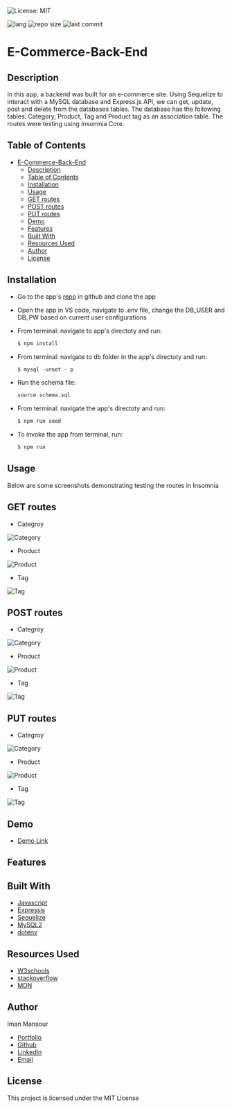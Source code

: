 ![License: MIT](https://img.shields.io/badge/License-MIT-yellow.svg)

![lang](https://img.shields.io/github/languages/top/imanmansour86/E-Commerce-Back-End)
![repo size](https://img.shields.io/github/repo-size/imanmansour86/E-Commerce-Back-End)
![last commit](https://img.shields.io/github/last-commit/imanmansour86/E-Commerce-Back-End)

# E-Commerce-Back-End

## Description

In this app, a backend was built for an e-commerce site. Using Sequelize to interact with a MySQL database and Express.js API, we can get, update, post and delete from the databases tables. The database has the following tables: Category, Product, Tag and Product tag as an association table. The routes were testing using Insomnia Core.

## Table of Contents

- [E-Commerce-Back-End](#e-commerce-back-end)
  - [Description](#description)
  - [Table of Contents](#table-of-contents)
  - [Installation](#installation)
  - [Usage](#usage)
  - [GET routes](#get-routes)
  - [POST routes](#post-routes)
  - [PUT routes](#put-routes)
  - [Demo](#demo)
  - [Features](#features)
  - [Built With](#built-with)
  - [Resources Used](#resources-used)
  - [Author](#author)
  - [License](#license)

## Installation

- Go to the app's [repo](https://github.com/imanmansour86/E-Commerce-Back-End) in github and clone the app
- Open the app in VS code, navigate to .env file, change the DB_USER and DB_PW based on current user configurations
- From terminal: navigate to app's directoty and run:

  ```md
  $ npm install
  ```

- From terminal: navigate to db folder in the app's directoty and run:

  ```md
  $ mysql -uroot - p
  ```

- Run the schema file:

  ```md
  source schema.sql
  ```

- From terminal: navigate the app's directoty and run:

  ```md
  $ npm run seed
  ```

- To invoke the app from terminal, run:

  ```md
  $ npm run
  ```

## Usage

Below are some screenshots demonstrating testing the routes in Insomnia

## GET routes

- Categroy

![Category](./images/get_cat.png)

- Product

![Product](./images/get_product.png)

- Tag

![Tag](./images/get_tag.png)

## POST routes

- Categroy

![Category](./images/post_cat.png)

- Product

![Product](./images/post_product.png)

- Tag

![Tag](./images/post_tag.png)

## PUT routes

- Categroy

![Category](./images/put_category.png)

- Product

![Product](./images/put_product.png)

- Tag

![Tag](./images/put_tag.png)

## Demo

- [Demo Link](https://watch.screencastify.com/v/3NqAKIiVMRTFfE7wytfF)

## Features

## Built With

- [Javascript](https://developer.mozilla.org/en-US/docs/Web/JavaScript)
- [Expressjs](https://expressjs.com/)
- [Sequelize](https://sequelize.org/)
- [MySQL2](https://www.npmjs.com/package/mysql2)
- [dotenv](https://www.npmjs.com/package/dotenv)

## Resources Used

- [W3schools](https://www.w3schools.com)
- [stackoverflow](https://stackoverflow.com)
- [MDN](https://developer.mozilla.org/en-US/docs/Web/CSS)

## Author

Iman Mansour

- [Portfolio](https://imanmansour86.github.io/new-portfolio/)
- [Github](https://github.com/imanmansour86)
- [LinkedIn](https://www.linkedin.com/in/iman-mansour-51391515/)
- [Email](mailto:imanmansour86@gmail.com)

## License

This project is licensed under the MIT License

